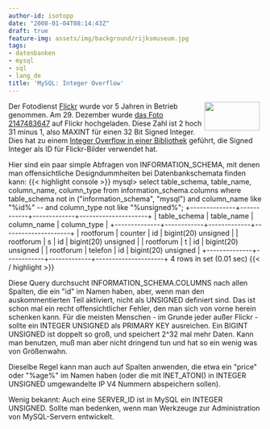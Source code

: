 ```yaml
---
author-id: isotopp
date: "2008-01-04T08:14:43Z"
draft: true
feature-img: assets/img/background/rijksmuseum.jpg
tags:
- datenbanken
- mysql
- sql
- lang_de
title: 'MySQL: Integer Overflow'
---
```

<!-- s9ymdb:3519 --><img width="110" height="57" style="float: right; border: 0px; padding-left: 5px; padding-right: 5px;" src="/uploads/mysql_logo.serendipityThumb.gif" alt="" /> Der Fotodienst <a href="http://de.wikipedia.org/wiki/Flickr#Geschichte">Flickr</a> wurde vor 5 Jahren in Betrieb genommen. Am 29. Dezember wurde <a href="http://www.flickr.com/photo_exif.gne?id=2147483647">das Foto 2147483647</a> auf Flickr hochgeladen. Diese Zahl ist 2 hoch 31 minus 1, also MAXINT für einen 32 Bit Signed Integer. Dies hat zu einem <a href="http://blog.driftr.com/post/20">Integer Overflow in einer Bibliothek</a> geführt, die Signed Integer als ID für Flickr-Bilder verwendet hat.

Hier sind ein paar simple Abfragen von INFORMATION\_SCHEMA, mit denen man offensichtliche Designdummheiten bei Datenbankschemata finden kann: 
{{< highlight console >}}
mysql> select table_schema, table_name, column_name, column_type 
from information_schema.columns 
where table_schema not in ("information_schema", "mysql") 
and column_name like "%id%"
-- and column_type not like "%unsigned%";
+--------------+------------+-------------+---------------------+
| table_schema | table_name | column_name | column_type         |
+--------------+------------+-------------+---------------------+
| rootforum    | counter    | id          | bigint(20) unsigned |
| rootforum    | s          | id          | bigint(20) unsigned |
| rootforum    | t          | id          | bigint(20) unsigned |
| rootforum    | telefon    | id          | bigint(20) unsigned |
+--------------+------------+-------------+---------------------+
4 rows in set (0.01 sec)
{{< / highlight >}}


Diese Query durchsucht INFORMATION\_SCHEMA.COLUMNS nach allen Spalten, die ein "id" im Namen haben, aber, wenn man den auskommentierten Teil aktiviert, nicht als UNSIGNED definiert sind. Das ist schon mal ein recht offensichtlicher Fehler, den man sich von vorne herein schenken kann. Für die meisten Menschen - im Grunde jeder außer Flickr - sollte ein INTEGER UNSIGNED als PRIMARY KEY ausreichen. Ein BIGINT UNSIGNED ist doppelt so groß, und speichert 2\^32 mal mehr Daten. Kann man benutzen, muß man aber nicht dringend tun und hat so ein wenig was von Größenwahn.

Dieselbe Regel kann man auch auf Spalten anwenden, die etwa ein "price" oder "%age%" im Namen haben (oder die mit INET\_ATON() in INTEGER UNSIGNED umgewandelte IP V4 Nummern abspeichern sollen).

Wenig bekannt: Auch eine SERVER\_ID ist in MySQL ein INTEGER UNSIGNED. Sollte man bedenken, wenn man Werkzeuge zur Administration von MySQL-Servern entwickelt.

